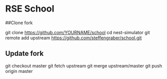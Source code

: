 # RSE School

##Clone fork

git clone https://github.com/YOURNAME/school
cd nest-simulator
git remote add upstream https://github.com/steffengraber/school.git

## Update fork

git checkout master 
git fetch upstream 
git merge upstream/master
git push origin master 

